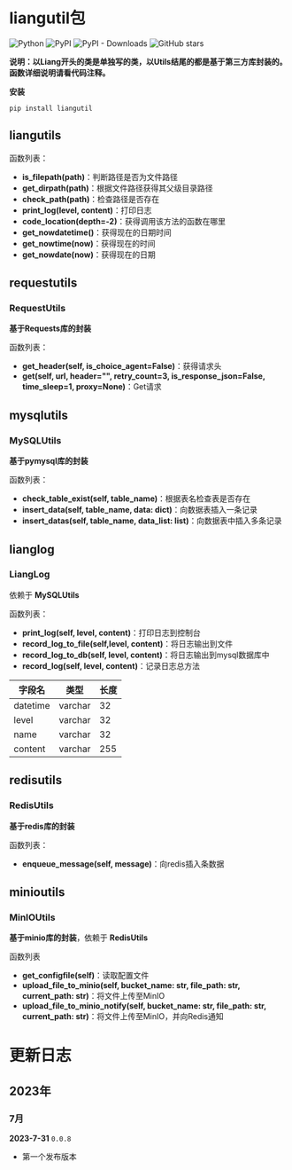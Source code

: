 # liangutil包



![Python](https://img.shields.io/badge/python-3.x-blue.svg)   ![PyPI](https://img.shields.io/pypi/v/liangutil)   ![PyPI - Downloads](https://img.shields.io/pypi/dd/liangutil)   ![GitHub stars](https://img.shields.io/github/stars/Will-Liang/liangutil.svg)

**说明：以Liang开头的类是单独写的类，以Utils结尾的都是基于第三方库封装的。函数详细说明请看代码注释。**

**安装**

```
pip install liangutil
```



## liangutils

函数列表：

- **is_filepath(path)**：判断路径是否为文件路径
- **get_dirpath(path)**：根据文件路径获得其父级目录路径
- **check_path(path)**：检查路径是否存在
- **print_log(level, content)**：打印日志
- **code_location(depth=-2)**：获得调用该方法的函数在哪里
- **get_nowdatetime()**：获得现在的日期时间
- **get_nowtime(now)**：获得现在的时间
- **get_nowdate(now)**：获得现在的日期



## requestutils

### RequestUtils

**基于Requests库的封装**

函数列表：

- **get_header(self, is_choice_agent=False)**：获得请求头
- **get(self, url, header="", retry_count=3, is_response_json=False, time_sleep=1, proxy=None)**：Get请求



## mysqlutils

### **MySQLUtils**

**基于pymysql库的封装**

函数列表：

- **check_table_exist(self, table_name)**：根据表名检查表是否存在
- **insert_data(self, table_name, data: dict)**：向数据表插入一条记录
- **insert_datas(self, table_name, data_list: list)**：向数据表中插入多条记录



## lianglog

### LiangLog

依赖于 **MySQLUtils**

函数列表：

- **print_log(self, level, content)**：打印日志到控制台
- **record_log_to_file(self,level, content)**：将日志输出到文件
- **record_log_to_db(self, level, content)**：将日志输出到mysql数据库中
- **record_log(self, level, content)**：记录日志总方法



| 字段名   | 类型    | 长度 |
| -------- | ------- | ---- |
| datetime | varchar | 32   |
| level    | varchar | 32   |
| name     | varchar | 32   |
| content  | varchar | 255  |



## redisutils

### RedisUtils

**基于redis库的封装**

函数列表：

- **enqueue_message(self, message)**：向redis插入条数据



## minioutils

### MinIOUtils

**基于minio库的封装**，依赖于 **RedisUtils**

函数列表

- **get_configfile(self)**：读取配置文件
- **upload_file_to_minio(self, bucket_name: str, file_path: str, current_path: str)**：将文件上传至MinIO
- **upload_file_to_minio_notify(self, bucket_name: str, file_path: str, current_path: str)**：将文件上传至MinIO，并向Redis通知



# 更新日志

## 2023年

### 7月

**2023-7-31** `0.0.8`

- 第一个发布版本

